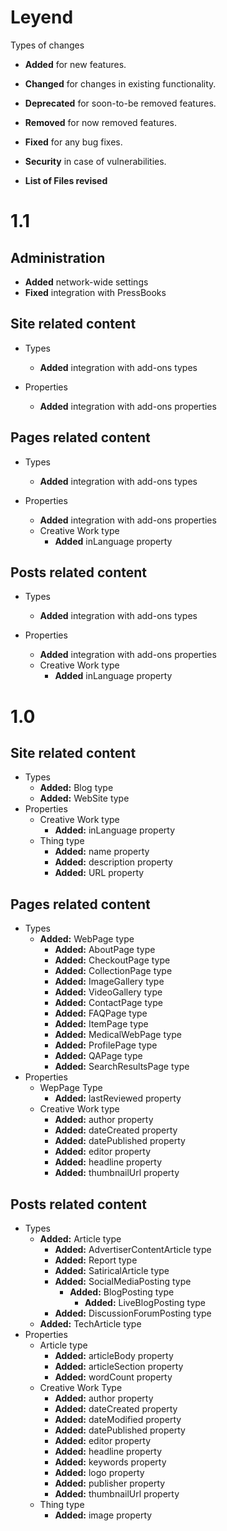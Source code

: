 # Leyend
Types of changes
  * **Added** for new features.
  * **Changed** for changes in existing functionality.
  * **Deprecated** for soon-to-be removed features.
  * **Removed** for now removed features.
  * **Fixed** for any bug fixes.
  * **Security** in case of vulnerabilities.

* **List of Files revised**

# 1.1

## Administration

 * **Added** network-wide settings
 * **Fixed** integration with PressBooks

## Site related content

* Types
  * **Added** integration with add-ons types

* Properties
  * **Added** integration with add-ons properties

## Pages related content

* Types
  * **Added** integration with add-ons types

* Properties
  * **Added** integration with add-ons properties
  * Creative Work type
    * **Added** inLanguage property
  
## Posts related content

* Types
  * **Added** integration with add-ons types

* Properties
  * **Added** integration with add-ons properties
  * Creative Work type
    * **Added** inLanguage property

# 1.0

## Site related content

* Types
  * **Added:** Blog type
  * **Added:** WebSite type
* Properties
  * Creative Work type
    * **Added:** inLanguage property
  * Thing type
    * **Added:** name property
    * **Added:** description property
    * **Added:** URL property

## Pages related content

* Types
  * **Added:** WebPage type
    * **Added:** AboutPage type
    * **Added:** CheckoutPage type
    * **Added:** CollectionPage type
    * **Added:** ImageGallery type
    * **Added:** VideoGallery type
    * **Added:** ContactPage type
    * **Added:** FAQPage type
    * **Added:** ItemPage type
    * **Added:** MedicalWebPage type
    * **Added:** ProfilePage type
    * **Added:** QAPage type
    * **Added:** SearchResultsPage type
* Properties
  * WepPage Type
    * **Added:** lastReviewed property
  * Creative Work type
    * **Added:** author property
    * **Added:** dateCreated property
    * **Added:** datePublished property
    * **Added:** editor property
    * **Added:** headline property
    * **Added:** thumbnailUrl property

## Posts related content

* Types
  * **Added:** Article type
    * **Added:** AdvertiserContentArticle type
    * **Added:** Report type
    * **Added:** SatiricalArticle type
    * **Added:** SocialMediaPosting type
      * **Added:** BlogPosting type
        * **Added:** LiveBlogPosting type
    * **Added:** DiscussionForumPosting type
  * **Added:** TechArticle type
* Properties
  * Article type
    * **Added:** articleBody property
    * **Added:** articleSection property
    * **Added:** wordCount property
  * Creative Work Type
    * **Added:** author property
    * **Added:** dateCreated property
    * **Added:** dateModified property
    * **Added:** datePublished property
    * **Added:** editor property
    * **Added:** headline property
    * **Added:** keywords property
    * **Added:** logo property
    * **Added:** publisher property
    * **Added:** thumbnailUrl property
  * Thing type
    * **Added:** image property
